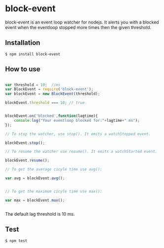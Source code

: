# block-event
block-event is an event loop watcher for nodejs. It alerts you with a blocked event when the eventloop stopped more times then the given threshold.

## Installation

```
$ npm install block-event
```

## How to use

```javascript

var threshold = 10;  //ms
var BlockEvent = require('block-event');
var blockEvent = new BlockEvent(threshold);

blockEvent.threshold === 10; // true


blockEvent.on('blocked',function(lagtime){
    console.log("Your eventloop blocked for:"+lagtime+" ms");
});

// To stop the watcher, use stop(). It emits a watchStopped event.

blockEvent.stop();

// To resume the watcher use resume(). It emits a watchStarted event.

blockEvent.resume();

// To get the average cicyle time use avg():

var avg = blockEvent.avg();


// To get the maximum cicyle time use max():

var max = blockEvent.max();



```

The default lag threshold is 10 ms.

## Test

```
$ npm test
```


